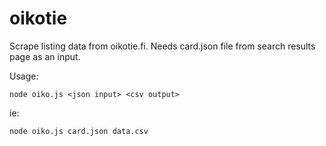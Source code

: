 oikotie
=======

Scrape listing data from oikotie.fi. Needs card.json file from search results page as an input.

Usage:

    node oiko.js <json input> <csv output>

ie:

    node oiko.js card.json data.csv
